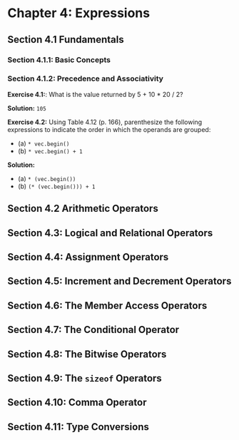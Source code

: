 # Chapter 4: Expressions

## Section 4.1 Fundamentals

### Section 4.1.1: Basic Concepts

### Section 4.1.2: Precedence and Associativity

**Exercise 4.1:**: What is the value returned by 5 + 10 * 20 / 2?

**Solution:** `105`

**Exercise 4.2:** Using Table 4.12 (p. 166), parenthesize the following expressions to indicate the order in which the operands are grouped:

* (a) `* vec.begin()`
* (b) `* vec.begin() + 1`

**Solution:**

* (a) `* (vec.begin())`
* (b) `(* (vec.begin())) + 1`

## Section 4.2 Arithmetic Operators

## Section 4.3: Logical and Relational Operators

## Section 4.4: Assignment Operators

## Section 4.5: Increment and Decrement Operators

## Section 4.6: The Member Access Operators

## Section 4.7: The Conditional Operator

## Section 4.8: The Bitwise Operators

## Section 4.9: The `sizeof` Operators

## Section 4.10: Comma Operator

## Section 4.11: Type Conversions
